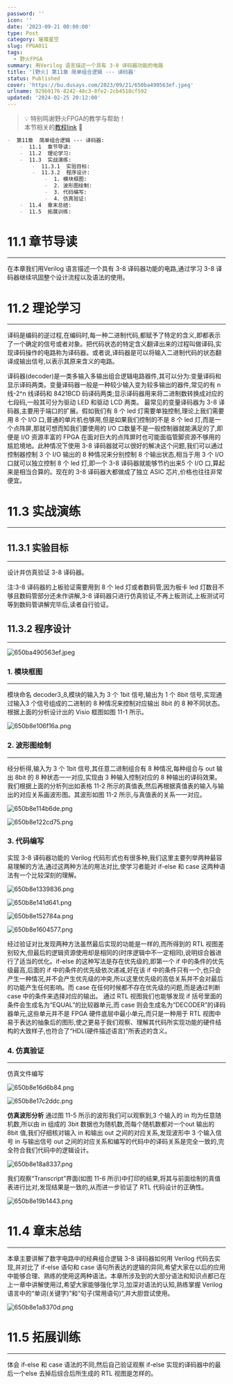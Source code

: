 ```yaml
---
password: ''
icon: ''
date: '2023-09-21 00:00:00'
type: Post
category: 璀璨星空
slug: FPGA011
tags:
  - 野火FPGA
summary: 用Verilog 语言描述一个具有 3-8 译码器功能的电路
title: '[野火] 第11章 简单组合逻辑 --- 译码器'
status: Published
cover: 'https://bu.dusays.com/2023/09/21/650ba490563ef.jpeg'
urlname: 929b9176-8242-48c3-8fe2-2cb4518cf592
updated: '2024-02-25 20:12:00'
---
```


> 💡 特别鸣谢野火FPGA的教学与帮助！  
> 本节相关的[教程link](https://www.bilibili.com/video/BV17z411i7er?p=8&vd_source=237e295a40d7aaea043ead8c0d2c78ab) 📌


```markdown
-  第11章  简单组合逻辑 --- 译码器:
	-  11.1  章节导读:
	-  11.2  理论学习:
	-  11.3  实战演练:
		-  11.3.1  实验目标:
		-  11.3.2  程序设计:
			-  1. 模块框图:
			-  2. 波形图绘制:
			-  3. 代码编写:
			-  4. 仿真验证:
	-  11.4  章末总结:
	-  11.5  拓展训练:
```


# 11.1 章节导读


---


  在本章我们用Verilog 语言描述一个具有 3-8 译码器功能的电路,通过学习 3-8 译码器继续巩固整个设计流程以及语法的使用。


# 11.2 理论学习


---


  译码是编码的逆过程,在编码时,每一种二进制代码,都赋予了特定的含义,即都表示了一个确定的信号或者对象。把代码状态的特定含义翻译出来的过程叫做译码,实现译码操作的电路称为译码器。或者说,译码器是可以将输入二进制代码的状态翻译成输出信号,以表示其原来含义的电路。


  译码器(decoder)是一类多输入多输出组合逻辑电路器件,其可以分为:变量译码和显示译码两类。变量译码器一般是一种较少输入变为较多输出的器件,常见的有 n 线-2^n 线译码和 8421BCD 码译码两类;显示译码器用来将二进制数转换成对应的七段码,一般其可分为驱动 LED 和驱动 LCD 两类。
  最常见的变量译码器为 3-8 译码器,主要用于端口的扩展。假如我们有 8 个 led 灯需要单独控制,理论上我们需要用 8 个 I/O 口,普通的单片机也够用,但是如果我们控制的不是 8 个 led 灯,而是一个点阵屏,那就可想而知我们要使用的 I/O 口数量不是一般控制器就能满足的了,即便是 I/O 资源丰富的 FPGA 在面对巨大的点阵屏时也可能面临管脚资源不够用的尴尬境地。此种情况下使用 3-8 译码器就可以很好的解决这个问题,我们可以通过控制器控制 3 个 I/O 输出的 8 种情况来分别控制 8 个输出状态,相当于用 3 个 I/O 口就可以独立控制 8 个 led 灯,即一个 3-8 译码器就能够节约出来5 个 I/O 口,算起来是相当合算的。现在的 3-8 译码器大都做成了独立 ASIC 芯片,价格也往往非常便宜。


# 11.3 实战演练


---


## 11.3.1 实验目标


---


  设计并仿真验证 3-8 译码器。


  注:3-8 译码器的上板验证需要用到 8 个 led 灯或者数码管,因为板卡 led 灯数目不够且数码管部分还未作讲解,3-8 译码器只进行仿真验证,不再上板测试,上板测试可等到数码管讲解完毕后,读者自行验证。


## 11.3.2 程序设计


---


![650ba490563ef.jpeg](https://bu.dusays.com/2023/09/21/650ba490563ef.jpeg)


### 1. 模块框图


---


  模块命名 decoder3_8,模块的输入为 3 个 1bit 信号,输出为 1 个 8bit 信号,实现通过输入3 个信号组成的二进制的 8 种情况来控制对应输出 8bit 的 8 种不同状态。根据上面的分析设计出的 Visio 框图如图 11-1 所示。


![650b8e106f16a.png](https://bu.dusays.com/2023/09/21/650b8e106f16a.png)


### 2. 波形图绘制


---


  经分析得,输入为 3 个 1bit 信号,其任意二进制组合有 8 种情况,每种组合与 out 输出 8bit 的 8 种状态一一对应,实现由 3 种输入控制对应的 8 种输出的译码效果。我们根据上面的分析列出如表格 11-2 所示的真值表,然后再根据真值表的输入与输出的对应关系画波形图。其波形如图 11-2 所示,与真值表的关系一一对应。


![650b8e114b6de.png](https://bu.dusays.com/2023/09/21/650b8e114b6de.png)


![650b8e122cd75.png](https://bu.dusays.com/2023/09/21/650b8e122cd75.png)


### 3. 代码编写


  实现 3-8 译码器功能的 Verilog 代码形式也有很多种,我们这里主要列举两种最容易理解的方法,通过这两种方法的用法对比,使学习者能对 if-else 和 case 这两种语法有一个比较深刻的理解。


![650b8e1339836.png](https://bu.dusays.com/2023/09/21/650b8e1339836.png)


![650b8e141d641.png](https://bu.dusays.com/2023/09/21/650b8e141d641.png)


![650b8e152784a.png](https://bu.dusays.com/2023/09/21/650b8e152784a.png)


![650b8e1604577.png](https://bu.dusays.com/2023/09/21/650b8e1604577.png)


  经过验证对比发现两种方法虽然最后实现的功能是一样的,而所得到的 RTL 视图差别较大,但最后的逻辑资源使用却是相同的(时序逻辑中不一定相同),说明综合器进行了适当的优化。if-else 的这种写法是存在优先级的,即第一个 if 中的条件的优先级最高,后面的 if 中的条件的优先级依次递减,好在该 if 中的条件只有一个,也只会产生一种情况,并不会产生优先级的冲突,所以这里优先级的高低关系并不会对最后的功能产生任何影响。而 case 在任何时候都不存在优先级的问题,而是通过判断case 中的条件来选择对应的输出。
  通过 RTL 视图我们也能够发现 if 括号里面的条件会生成名为“EQUAL”的比较器单元,而 case 则会生成名为“DECODER”的译码器单元,这些单元并不是 FPGA 硬件底层中最小单元,而只是一种用于 RTL 视图中易于表达的抽象后的图形,使之更易于我们观察、理解其代码所实现功能的硬件结构的大致样子,也符合了“HDL(硬件描述语言)”所表述的含义。


### 4. 仿真验证


---


仿真文件编写


![650b8e16d6b84.png](https://bu.dusays.com/2023/09/21/650b8e16d6b84.png)


![650b8e17c2ddc.png](https://bu.dusays.com/2023/09/21/650b8e17c2ddc.png)


**仿真波形分析**
通过图 11-5 所示的波形我们可以观察到,3 个输入的 in 均为任意随机数,所以由 in 组成的 3bit 数据也为随机数,而每个随机数都对一个out 输出的 8bit 值,我们仔细核对输入 in 和输出 out 之间的对应关系,发现波形中 3 个输入信号 in 与输出信号 out 之间的对应关系和编写的代码中的译码关系是完全一致的,完全符合我们代码中的逻辑设计。


![650b8e18a8337.png](https://bu.dusays.com/2023/09/21/650b8e18a8337.png)


我们观察“Transcript”界面(如图 11-6 所示)中打印的结果,将其与前面绘制的真值表进行比对,发现结果是一致的,从而进一步验证了 RTL 代码设计的正确性。


![650b8e19b1443.png](https://bu.dusays.com/2023/09/21/650b8e19b1443.png)


# 11.4 章末总结


---


本章主要讲解了数字电路中的经典组合逻辑 3-8 译码器如何用 Verilog 代码去实现,并对比了 if-else 语句和 case 语句所表达的逻辑的异同,希望大家在以后的应用中能够合理、熟练的使用这两种语法。本章所涉及到的大部分语法和知识点都已在上一章中讲解使用过,希望大家能够强化学习,加深对语法的认知,熟练掌握 Verilog 语言中的“单词(关键字)”和“句子(常用语句)”,并大胆尝试使用。


![650b8e1a8370d.png](https://bu.dusays.com/2023/09/21/650b8e1a8370d.png)


# 11.5 拓展训练


---


体会 if-else 和 case 语法的不同,然后自己验证观察 if-else 实现的译码器中的最后一个else 去掉后综合后所生成的 RTL 视图是怎样的。

